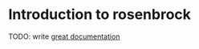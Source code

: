 # Introduction to rosenbrock

TODO: write [great documentation](http://jacobian.org/writing/what-to-write/)
